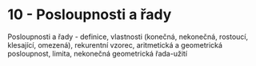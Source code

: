 
# 10 - Posloupnosti a řady

Posloupnosti a řady - definice, vlastnosti (konečná, nekonečná, rostoucí, klesající, omezená), rekurentní vzorec, aritmetická a geometrická posloupnost, limita, nekonečná geometrická řada-užití
